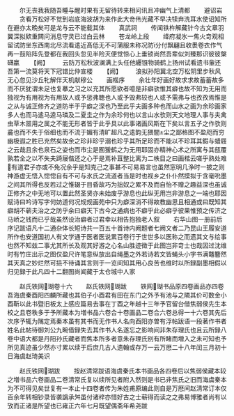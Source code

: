<!-- { "loadSidebar": true } -->
　　尔无丧我我随吾睡与醒时果有无留待转来相问讯且冲幽气上清都
　　避诏岩
　　贪看万松好不觉到岩底海波胡为来作此大竒伟光藏不早决犊弃洗耳水使诏知所在避亦太晩矣可是龙与云不能载其体
　　真武祠
　　传闻铁杵解藏针今古文章羽翼深拟欵重闗问消息守灵已过白云林
　　苍龙岭上段
　　绛府凝氷一焦火竒观相留试防坐东西南北尽流看逺近髙低无不可蒲服未称况防分付飘翩且收褁卷衣作气再一鼓陷阵先登都在我回头忽见半险灭便觉惊心上垂锁尚然吾辈似刘臻那识彼彼槃礴臝
　　【阙】
　　云防万松秋波澜满上头任他纒镪物骑鹤上扬州试看遗书軰还吾第一流莫将天下冠错比仲宣楼
　　【阙】
　　浪拟孙阳冀北空万松阴里步秋风无心忽见沙丘牝解伴天机献穆公
　　画楷序
　　余壮年好画好故求求故蓄蓄故多而不厌犹谓未足也复摹之习之以充其所愿欲者噫是非癖欤惟其癖也故不知为无用而独视为有用视为有用故人或予惩弗聴也人或予毁弗较也人或予需弗与也孜孜焉惟是之从与诚正修齐之道防半于乎癖之深也乃至此乎夫画多种也而山水之画为余珍画家多人也而马逺马逵马璘及二夏圭之作为余珍何也以言山水欤则天文地理人事与夫禽虫草木噐用之属之不能无形者皆于此乎具以此事诸画风斯在下矣以言五子之作欤则麄也而不失于俗细也而不流于媚有清旷超凡之逺韵无猥闇尘之鄙格图不盈咫而穷幽极遐之胜已充然矣故余之珍非珍乎溺也珍乎其所足珍而不能以不珍耳其鍜与蜡屐之云哉且余也泉石之姿也而市尘是囿猨鹤之为无用耶固亦精神心术之所寓与其瓿覆孰若全之以不失夫踦屦偕还之心于是焉补苴整比离为二帙目之曰画楷云嗟乎熟处难有道君子亦或不免况余乎是知克己之事甚不可易易言也虽然窓明几浄时一披之则神游虚无悟入惚惚自有不可与氷氏之流道者当是时也视乡之仆仆然摸拟于含毫吮墨之间其所得也反若过之惟辍于目昏故巧为拙奴之累不及而自怡不赠之趣益深也虽诚正修齐之中无地可以置此然圣贤亦未始废乎游息也此纵无用岂非游息之一端也耶因赋诗曰吟诗写字何妨道何况规规画苑中只为癖深消不得故教幽思且相通或曰既知其癖胡不蕲夫治之之防乎余曰癖天下古今之通病也不癖乎此必癖乎彼果惟预之传济之马峤之钱而已乎哉虽然设治癖者过君幸以相告抱独老人叙
　　右华山图一册前后序记跋语凡十二通杂体长短诗共一百五十首诗内阙题者七阙文者二乃昆山王履安道所作也安道国初人有文学通于医者医说累百卷行于世世多以医称之而遗其文与绘事也然不知兹二事尤其所长及观其好游之心名山胜迹徴于此图岂非竒士也哉因过沈维时有竹庄出示之图仅盈尺许笔意纵放出自绳墨之外若诗若文皆蝇头小字书满鼇簪然其天真之妙烂然可挹不待诵其言则于一览间知其用心良苦也维时以所録副墨相假以归见録于此凡四十二翻图尚闻藏于太仓城中人家

　　赵氏铁网瑚卷十六
　　赵氏铁网瑚跋
　　铁网瑚书品原四卷画品亦四卷吾海虞秦酉阳四麟所藏也其伯子小酉君有田在东门之外予有池与之隣其价可数金小酉靳以此书暨旧板太上感应篇易去事在丁酉之年越十三年予官留台借焦弱侯先生本校之且卷秩多于予所藏本为増书品六卷合十卷画品二卷合六卷总得一十六卷其先后次序予辄为隲定焉秦本虽有其书而无作书人名向酉阳亦曽有浮帖跋语一段著作书者姓名此帖待御刘公九畹借録失去其作书人名遂忘之影响间非朱存理氏也且云所録八卷中语大都是丹阳孙氏藏者而焦本所多者意朱存理氏别有所睹而増入之未可知也予所见真迹虽少然亦寸累以续于后庶几古人遗翰或存万一云万厯二十八年闰三月初十日海虞赵琦美识

　　赵氏铁网瑚跋
　　按赵清常跋语海虞秦氏本书画品各四卷后以焦弱侯藏本较之増书品六卷画品二卷清常氏复以续所见者附入然则是书已非焦氏之旧而海虞秦本为不可得见矣世复有一本止十四卷者传为朱姓甫原编此则自是万厯间赵清常订本仅百余年转相钞录皆袭譌承舛虽付诸梓亦惜好古之士蕲得而读之之弗易博雅者尚有以攷而正诸是所望也已雍正六年七月既望偶斋年希尧跋

